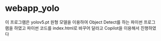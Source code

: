 # webapp_yolo
이 프로그램은 yolov5.pt 원형 모델을 이용하여
Object Detect를 하는 파이썬 프로그램을 하였고
파이썬 코드를 index.html로 바꾸어 달라고 Copilot을 이용해서 진행하였다
